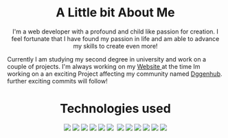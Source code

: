 
<h1 align="center">A Little bit About Me</h1>
<p align="center"> I'm a web developer with a profound and child like passion for creation. I feel fortunate that I have found my passion in life and am able to advance my skills to create even more!
</p>
<p>Currently I am studying my second degree in university and work on a couple of projects. I'm always working on my <span><a href="http://www.farbodmatin.ir"> Website </a></span>at the time Im working on a an exciting Project affecting my community named <a href="http://www.deggenhub.de">Dggenhub</a>. further exciting commits will follow!</p>


<h1 align="center">Technologies used</h1>
<p align="center">
  <img src="https://img.shields.io/badge/Linux-FCC624?style=for-the-badge&logo=linux&logoColor=black"/>
  <img src="https://img.shields.io/badge/django-%23092E20?style=for-the-badge&logo=django&logoColor=white"/>
  <img src="https://img.shields.io/badge/flask-%23000000?style=for-the-badge&logo=flask&logoColor=white"/>
  <img src="https://img.shields.io/badge/nginx-%23009639?style=for-the-badge&logo=nginx&logoColor=white"/>

  <img src="https://img.shields.io/badge/Docker-00000F?style=for-the-badge&logo=docker&logoColor=white"/>
<img src="https://img.shields.io/badge/Python-593D88?style=for-the-badge&logo=python&logoColor=white"/>
<img stc="https://img.shields.io/badge/javascript-%23F7DF1E?logo=javascript&logoColor=white"/>
  <img src="https://img.shields.io/badge/Postgres-316192?style=for-the-badge&logo=postgresql&logoColor=white"/>
  <img src="https://img.shields.io/badge/FastAPI-009688?style=for-the-badge&logo=fastapi&logoColor=white"/>
  <img src="https://img.shields.io/badge/React-20232A?style=for-the-badge&logo=react&logoColor=61DAFB"/>
  <img src="https://img.shields.io/badge/vercel-000000?style=for-the-badge&logo=vercel&logoColor=white"/>
  <img src="https://img.shields.io/badge/Puppeteer-0081CB?style=for-the-badge&logo=Jira&logoColor=white"/>
  <img src="https://img.shields.io/badge/GIT-E44C30?style=for-the-badge&logo=git&logoColor=white"/>
</p>

